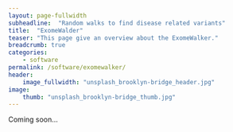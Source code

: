 ```yaml
---
layout: page-fullwidth
subheadline:  "Random walks to find disease related variants"
title:  "ExomeWalder"
teaser: "This page give an overview about the ExomeWalker."
breadcrumb: true
categories:
    - software
permalink: /software/exomewalker/
header:
    image_fullwidth: "unsplash_brooklyn-bridge_header.jpg"
image:
    thumb: "unsplash_brooklyn-bridge_thumb.jpg"
---
```



Coming soon...